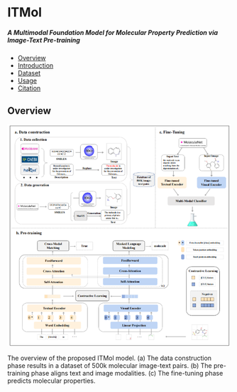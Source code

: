 # ITMol
##### A Multimodal Foundation Model for Molecular Property Prediction via Image-Text Pre-training
  - [Overview](#overview)
  - [Introduction](#installation)
  - [Dataset](#description-of-data-files)
  - [Usage](#Usage)
  - [Citation](#citation)
## Overview

![ITMol Architecture](assets/overview.jpg)

The overview of the proposed ITMol model. (a) The data construction phase results in a dataset of 500k molecular image-text pairs.
(b) The pre-training phase aligns text and image modalities. (c) The fine-tuning phase predicts molecular properties.
